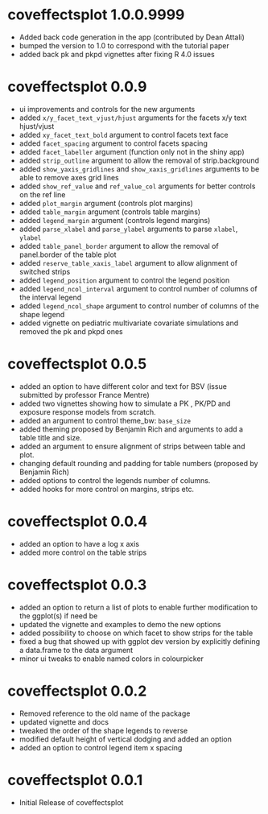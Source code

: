 # coveffectsplot 1.0.0.9999

* Added back code generation in the app (contributed by Dean Attali)
* bumped the version to 1.0 to correspond with the tutorial paper
* added back pk and pkpd vignettes after fixing R 4.0 issues

# coveffectsplot 0.0.9

* ui improvements and controls for the new arguments
* added `x/y_facet_text_vjust/hjust` arguments for the facets x/y text hjust/vjust
* added `xy_facet_text_bold` argument to control facets text face
* added `facet_spacing` argument to control facets spacing
* added `facet_labeller` argument (function only not in the shiny app)
* added `strip_outline` argument to allow the removal of strip.background
* added `show_yaxis_gridlines` and `show_xaxis_gridlines` arguments to be able to remove axes grid lines
* added `show_ref_value` and `ref_value_col` arguments for better controls on the ref line
* added `plot_margin` argument (controls plot margins)
* added `table_margin` argument (controls table margins)
* added `legend_margin` argument (controls legend margins)
* added `parse_xlabel` and `parse_ylabel` arguments to parse `xlabel`, `ylabel`
* added `table_panel_border` argument to allow the removal of panel.border of the table plot
* added `reserve_table_xaxis_label` argument to allow alignment of switched strips 
* added `legend_position` argument to control the legend position
* added `legend_ncol_interval` argument to control number of columns of the interval legend
* added `legend_ncol_shape` argument to control number of columns of the shape legend
* added vignette on pediatric multivariate covariate simulations and removed the pk and pkpd ones

# coveffectsplot 0.0.5

* added an option to have different color and text for BSV (issue submitted by professor France Mentre)
* added two vignettes showing how to simulate a PK , PK/PD and exposure response models from scratch.
* added an argument to control theme_bw: `base_size`
* added theming proposed by Benjamin Rich and arguments to add a table title and size.
* added an argument to ensure alignment of strips between table and plot.
* changing default rounding and padding for table numbers (proposed by Benjamin Rich)
* added options to control the legends number of columns.
* added hooks for more control on margins, strips etc.

# coveffectsplot 0.0.4

* added an option to have a log x axis
* added more control on the table strips


# coveffectsplot 0.0.3

* added an option to return a list of plots to enable further modification to the ggplot(s) if need be
* updated the vignette and examples to demo the new options
* added possibility to choose on which facet to show strips for the table
* fixed a bug that showed up with ggplot dev version by explicitly defining a data.frame to the data argument
* minor ui tweaks to enable named colors in colourpicker

# coveffectsplot 0.0.2

* Removed reference to the old name of the package
* updated vignette and docs
* tweaked the order of the shape legends to reverse
* modified default height of vertical dodging and added an option
* added an option to control legend item x spacing


# coveffectsplot 0.0.1

* Initial Release of coveffectsplot
